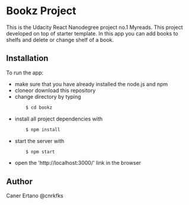 # Bookz Project

This is the Udacity React Nanodegree project no.1 Myreads. This project developed on top of starter template.
In this app you can add books to shelfs and delete or change shelf of a book. 

## Installation

To run the app:
* make sure that you have already installed the node.js and npm
* cloneor download this repository
* change directory by typing 
    ```sh
        $ cd bookz
    ```
* install all project dependencies with 
    ```sh
        $ npm install
    ```
* start the server with
    ```sh
        $ npm start
    ```
* open the 'http://localhost:3000/' link in the browser

## Author

Caner Ertano @cnrkfks
